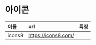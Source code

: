 

# 아이콘

|이름|url|특징|
|:--|:--|:--|
|icons8|https://icons8.com/||

<!--stackedit_data:
eyJoaXN0b3J5IjpbMTE5MDAzNDU1MV19
-->